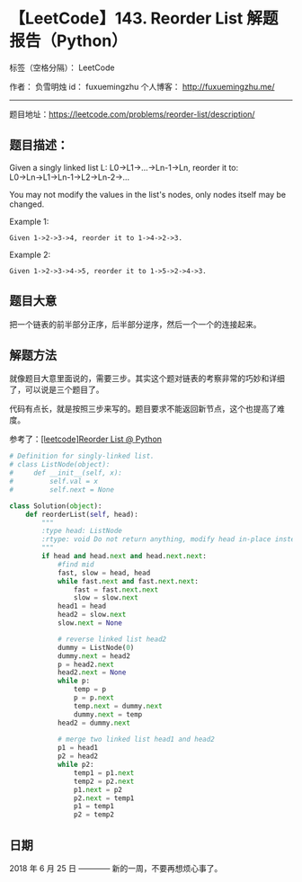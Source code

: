 # 【LeetCode】143. Reorder List 解题报告（Python）

标签（空格分隔）： LeetCode

作者： 		负雪明烛 
id：				fuxuemingzhu
个人博客：	http://fuxuemingzhu.me/

---

题目地址：https://leetcode.com/problems/reorder-list/description/

## 题目描述：

Given a singly linked list L: L0→L1→…→Ln-1→Ln,
reorder it to: L0→Ln→L1→Ln-1→L2→Ln-2→…

You may not modify the values in the list's nodes, only nodes itself may be changed.

Example 1:

    Given 1->2->3->4, reorder it to 1->4->2->3.

Example 2:

    Given 1->2->3->4->5, reorder it to 1->5->2->4->3.


## 题目大意

把一个链表的前半部分正序，后半部分逆序，然后一个一个的连接起来。

## 解题方法

就像题目大意里面说的，需要三步。其实这个题对链表的考察非常的巧妙和详细了，可以说是三个题目了。

代码有点长，就是按照三步来写的。题目要求不能返回新节点，这个也提高了难度。

参考了：[\[leetcode\]Reorder List @ Python][1]

```python
# Definition for singly-linked list.
# class ListNode(object):
#     def __init__(self, x):
#         self.val = x
#         self.next = None

class Solution(object):
    def reorderList(self, head):
        """
        :type head: ListNode
        :rtype: void Do not return anything, modify head in-place instead.
        """
        if head and head.next and head.next.next:
            #find mid
            fast, slow = head, head
            while fast.next and fast.next.next:
                fast = fast.next.next
                slow = slow.next
            head1 = head
            head2 = slow.next
            slow.next = None

            # reverse linked list head2     
            dummy = ListNode(0)
            dummy.next = head2
            p = head2.next
            head2.next = None
            while p:
                temp = p
                p = p.next
                temp.next = dummy.next
                dummy.next = temp
            head2 = dummy.next
            
            # merge two linked list head1 and head2
            p1 = head1
            p2 = head2
            while p2:
                temp1 = p1.next
                temp2 = p2.next
                p1.next = p2
                p2.next = temp1
                p1 = temp1
                p2 = temp2
```

## 日期

2018 年 6 月 25 日 ———— 新的一周，不要再想烦心事了。


  [1]: https://www.cnblogs.com/zuoyuan/p/3700846.html
